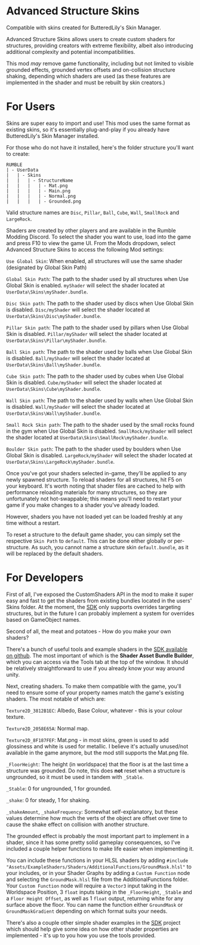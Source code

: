 # Advanced Structure Skins
Compatible with skins created for ButteredLily's Skin Manager.

Advanced Structure Skins allows users to create custom shaders for structures, providing creators with extreme flexibility, albeit also introducing additional complexity and potential incompatibilities.

This mod *may* remove game functionality, including but not limited to visible grounded effects, grounded vertex offsets and on-collision structure shaking, depending which shaders are used (as these features are implemented in the shader and must be rebuilt by skin creators.)

# For Users
Skins are super easy to import and use! This mod uses the same format as existing skins, so it's essentially plug-and-play if you already have ButteredLily's Skin Manager installed.

For those who do not have it installed, here's the folder structure you'll want to create:
```
RUMBLE
| - UserData
|   | - Skins
|   |   | - StructureName
|   |   |   | - Mat.png
|   |   |   | - Main.png
|   |   |   | - Normal.png
|   |   |   | - Grounded.png
```

Valid structure names are `Disc`, `Pillar`, `Ball`, `Cube`, `Wall`, `SmallRock` and `LargeRock`.

Shaders are created by other players and are available in the Rumble Modding Discord. To select the shader you want to use, load into the game and press F10 to view the game UI. From the Mods dropdown, select Advanced Structure Skins to access the following Mod settings:

`Use Global Skin`: When enabled, all structures will use the same shader (designated by Global Skin Path)

`Global Skin Path`: The path to the shader used by all structures when Use Global Skin is enabled. `myShader` will select the shader located at `UserData\Skins\myShader.bundle`.

`Disc Skin path`: The path to the shader used by discs when Use Global Skin is disabled. `Disc/myShader` will select the shader located at `UserData\Skins\Disc\myShader.bundle`.

`Pillar Skin path`: The path to the shader used by pillars when Use Global Skin is disabled. `Pillar/myShader` will select the shader located at `UserData\Skins\Pillar\myShader.bundle`.

`Ball Skin path`: The path to the shader used by balls when Use Global Skin is disabled. `Ball/myShader` will select the shader located at `UserData\Skins\Ball\myShader.bundle`.

`Cube Skin path`: The path to the shader used by cubes when Use Global Skin is disabled. `Cube/myShader` will select the shader located at `UserData\Skins\Cube\myShader.bundle`.

`Wall Skin path`: The path to the shader used by walls when Use Global Skin is disabled. `Wall/myShader` will select the shader located at `UserData\Skins\Wall\myShader.bundle`.

`Small Rock Skin path`: The path to the shader used by the small rocks found in the gym when Use Global Skin is disabled. `SmallRock/myShader` will select the shader located at `UserData\Skins\SmallRock\myShader.bundle`.

`Boulder Skin path`: The path to the shader used by boulders when Use Global Skin is disabled. `LargeRock/myShader` will select the shader located at `UserData\Skins\LargeRock\myShader.bundle`.

Once you've got your shaders selected in-game, they'll be applied to any newly spawned structure. To reload shaders for all structures, hit F5 on your keyboard. It's worth noting that shader files are cached to help with performance reloading materials for many structures, so they are unfortunately not hot-swappable; this means you'll need to restart your game if you make changes to a shader you've already loaded.

However, shaders you have not loaded yet can be loaded freshly at any time without a restart.

To reset a structure to the default game shader, you can simply set the respective `Skin Path` to `default`. This can be done either globally or per-structure. As such, you cannot name a structure skin `default.bundle`, as it will be replaced by the default shaders.


# For Developers
First of all, I've exposed the CustomShaders API in the mod to make it super easy and fast to get the shaders from existing bundles located in the users' Skins folder. At the moment, the [SDK](https://github.com/Cxntrxl/AdvancedStructureSkinsSDK) only supports overrides targeting structures, but in the future I can probably implement a system for overrides based on GameObject names.

Second of all, the meat and potatoes - How do you make your own shaders?

There's a bunch of useful tools and example shaders in the [SDK available on github](https://github.com/Cxntrxl/AdvancedStructureSkinsSDK). The most important of which is the **Shader Asset Bundle Builder**, which you can access via the Tools tab at the top of the window. It should be relatively straightforward to use if you already know your way around unity.

Next, creating shaders. To make them compatible with the game, you'll need to ensure some of your property names match the game's existing shaders. The most notable of which are:

`Texture2D_3812B1EC`: Albedo, Base Colour, whatever - this is your colour texture.

`Texture2D_2058E65A`: Normal map.

`Texture2D_8F187FEF`: Mat.png - in most skins, green is used to add glossiness and white is used for metallic. I believe it's actually unused/not available in the game anymore, but the mod still supports the Mat.png file.

`_FloorHeight`: The height (in worldspace) that the floor is at the last time a structure was grounded. Do note, this does **not** reset when a structure is ungrounded, so it must be used in tandem with `_Stable`.

`_Stable`: 0 for ungrounded, 1 for grounded.

`_shake`: 0 for steady, 1 for shaking.

`_shakeAmount`, `_shakeFrequency`: Somewhat self-explanatory, but these values determine how much the verts of the object are offset over time to cause the shake effect on collision with another structure.

The grounded effect is probably the most important part to implement in a shader, since it has some pretty solid gameplay consequences, so I've included a couple helper functions to make life easier when implementing it.

You can include these functions in your HLSL shaders by adding `#include "Assets/ExampleShaders/Shaders/AdditionalFunctions/GroundMask.hlsl"` to your includes, or in your Shader Graphs by adding a `Custom Function` node and selecting the `GroundMask.hlsl` file from the AdditionalFunctions folder. Your `Custom Function` node will require a `Vector3` input taking in the Worldspace Position, 3 `float` inputs taking in the `_FloorHeight`, `_Stable` and a `Floor Height Offset`, as well as 1 `float` output, returning white for any surface above the floor. You can name the function either `GroundMask` or `GroundMaskGradient` depending on which format suits your needs.

There's also a couple other simple shader examples in the [SDK](https://github.com/Cxntrxl/AdvancedStructureSkinsSDK) project which should help give some idea on how other shader properties are implemented - it's up to you how you use the tools provided.
